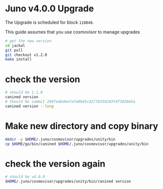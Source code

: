 # Juno v4.0.0 Upgrade

The Upgrade is scheduled for block `118040`.

This guide assumes that you use cosmovisor to manage upgrades

```bash
# get the new version
cd jackal
git pull
git checkout v1.2.0
make install
```

# check the version

```bash
# should be 1.1.0
canined version
# Should be commit 299fe4bdee7a7a8b45cd2776359243fdf3630e5a
canined version --long
```

# Make new directory and copy binary

```bash
mkdir -p $HOME/.juno/cosmovisor/upgrades/unity/bin
cp $HOME/go/bin/canined $HOME/.juno/cosmovisor/upgrades/unity/bin
```

# check the version again

```bash
# should be v4.0.0
$HOME/.juno/cosmovisor/upgrades/unity/bin/canined version
```
